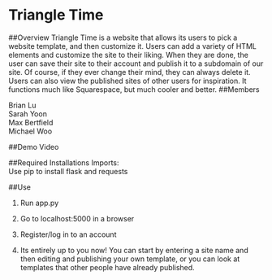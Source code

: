 # Triangle Time

##Overview
Triangle Time is a website that allows its users to pick a website template, and then customize it. Users can add a variety of HTML elements and customize the site to their liking. When they are done, the user can save their site to their account and publish it to a subdomain of our site. Of course, if they ever change their mind, they can always delete it. Users can also view the published sites of other users for inspiration. It functions much like Squarespace, but much cooler and better.
##Members

Brian Lu
<br>
Sarah Yoon
<br>
Max Bertfield
<br>
Michael Woo

##Demo Video

##Required Installations
Imports:
<br>
Use pip to install flask and requests

##Use
1) Run app.py

2) Go to localhost:5000 in a browser

3) Register/log in to an account

4) Its entirely up to you now! You can start by entering a site name and then editing and publishing your own template, or you can look at templates that other people have already published. 